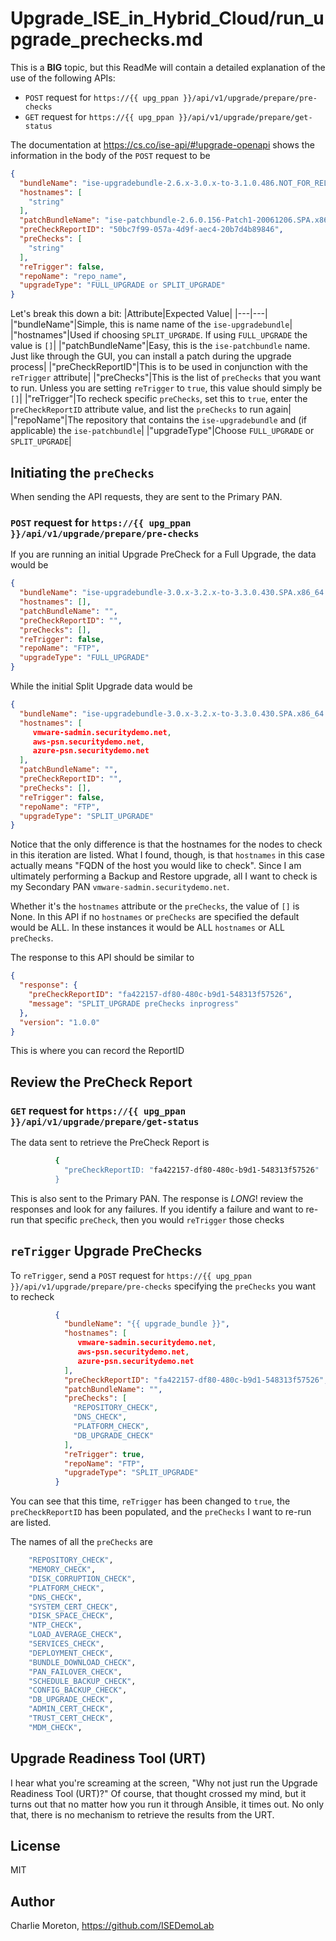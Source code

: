 # Upgrade_ISE_in_Hybrid_Cloud/run_upgrade_prechecks.md

This is a **BIG** topic, but this ReadMe will contain a detailed explanation of the use of the following APIs:

- `POST` request for `https://{{ upg_ppan }}/api/v1/upgrade/prepare/pre-checks`
- `GET` request for `https://{{ upg_ppan }}/api/v1/upgrade/prepare/get-status`

The documentation at https://cs.co/ise-api/#!upgrade-openapi shows the information in the body of the `POST` request to be

```json
{
  "bundleName": "ise-upgradebundle-2.6.x-3.0.x-to-3.1.0.486.NOT_FOR_RELEASE.x86_64.tar.gz",
  "hostnames": [
    "string"
  ],
  "patchBundleName": "ise-patchbundle-2.6.0.156-Patch1-20061206.SPA.x86_64.tar.gz",
  "preCheckReportID": "50bc7f99-057a-4d9f-aec4-20b7d4b89846",
  "preChecks": [
    "string"
  ],
  "reTrigger": false,
  "repoName": "repo_name",
  "upgradeType": "FULL_UPGRADE or SPLIT_UPGRADE"
}
```

Let's break this down a bit:
|Attribute|Expected Value|
|---|---|
|"bundleName"|Simple, this is name name of the `ise-upgradebundle`|
|"hostnames"|Used if choosing `SPLIT_UPGRADE`. If using `FULL_UPGRADE` the value is `[]`|
|"patchBundleName"|Easy, this is the `ise-patchbundle` name. Just like through the GUI, you can install a patch during the upgrade process|
|"preCheckReportID"|This is to be used in conjunction with the `reTrigger` attribute|
|"preChecks"|This is the list of `preChecks` that you want to run. Unless you are setting `reTrigger` to `true`, this value should simply be `[]`|
|"reTrigger"|To recheck specific `preChecks`, set this to `true`, enter the `preCheckReportID` attribute value, and list the `preChecks` to run again|
|"repoName"|The repository that contains the `ise-upgradebundle` and (if applicable) the `ise-patchbundle`|
|"upgradeType"|Choose `FULL_UPGRADE` or `SPLIT_UPGRADE`|

## Initiating the `preChecks`

When sending the API requests, they are sent to the Primary PAN.

### `POST` request for `https://{{ upg_ppan }}/api/v1/upgrade/prepare/pre-checks`

If you are running an initial Upgrade PreCheck for a Full Upgrade, the data would be

```json
{
  "bundleName": "ise-upgradebundle-3.0.x-3.2.x-to-3.3.0.430.SPA.x86_64.tar.gz",
  "hostnames": [],
  "patchBundleName": "",
  "preCheckReportID": "",
  "preChecks": [],
  "reTrigger": false,
  "repoName": "FTP",
  "upgradeType": "FULL_UPGRADE"
}
```

While the initial Split Upgrade data would be

```json
{
  "bundleName": "ise-upgradebundle-3.0.x-3.2.x-to-3.3.0.430.SPA.x86_64.tar.gz",
  "hostnames": [
     vmware-sadmin.securitydemo.net,
     aws-psn.securitydemo.net,
     azure-psn.securitydemo.net
  ],
  "patchBundleName": "",
  "preCheckReportID": "",
  "preChecks": [],
  "reTrigger": false,
  "repoName": "FTP",
  "upgradeType": "SPLIT_UPGRADE"
}
```

Notice that the only difference is that the hostnames for the nodes to check in this iteration are listed.  What I found, though, is that `hostnames` in this case actually means "FQDN of the host you would like to check". Since I am ultimately performing a Backup and Restore upgrade, all I want to check is my Secondary PAN `vmware-sadmin.securitydemo.net`.

Whether it's the `hostnames` attribute or the `preChecks`, the value of `[]` is None.  In this API if no `hostnames` or `preChecks` are specified the default would be ALL.  In these instances it would be ALL `hostnames` or ALL `preChecks`.

The response  to this API should be similar to

```json
{
  "response": {
    "preCheckReportID": "fa422157-df80-480c-b9d1-548313f57526",
    "message": "SPLIT_UPGRADE preChecks inprogress"
  },
  "version": "1.0.0"
}
```

This is where you can record the ReportID

## Review the PreCheck Report

### `GET` request for `https://{{ upg_ppan }}/api/v1/upgrade/prepare/get-status`

The data sent to retrieve the PreCheck Report is

```sh
          {
            "preCheckReportID: "fa422157-df80-480c-b9d1-548313f57526"
          }
```

This is also sent to the Primary PAN.  The response is _LONG_! review the responses and look for any failures.  If you identify a failure and want to re-run that specific `preCheck`, then you would `reTrigger` those checks

## `reTrigger` Upgrade PreChecks

To `reTrigger`, send a `POST` request for `https://{{ upg_ppan }}/api/v1/upgrade/prepare/pre-checks` specifying the `preChecks` you want to recheck

```json
          {
            "bundleName": "{{ upgrade_bundle }}",
            "hostnames": [
               vmware-sadmin.securitydemo.net,
               aws-psn.securitydemo.net,
               azure-psn.securitydemo.net
            ],
            "preCheckReportID": "fa422157-df80-480c-b9d1-548313f57526",
            "patchBundleName": "",
            "preChecks": [
              "REPOSITORY_CHECK",
              "DNS_CHECK",
              "PLATFORM_CHECK",
              "DB_UPGRADE_CHECK"
            ],
            "reTrigger": true,
            "repoName": "FTP",
            "upgradeType": "SPLIT_UPGRADE"
          }
```

You can see that this time, `reTrigger` has been changed to `true`, the `preCheckReportID` has been populated, and the `preChecks` I want to re-run are listed.

The names of all the `preChecks` are

```sh
    "REPOSITORY_CHECK",
    "MEMORY_CHECK",
    "DISK_CORRUPTION_CHECK",
    "PLATFORM_CHECK",
    "DNS_CHECK",
    "SYSTEM_CERT_CHECK",
    "DISK_SPACE_CHECK",
    "NTP_CHECK",
    "LOAD_AVERAGE_CHECK",
    "SERVICES_CHECK",
    "DEPLOYMENT_CHECK",
    "BUNDLE_DOWNLOAD_CHECK",
    "PAN_FAILOVER_CHECK",
    "SCHEDULE_BACKUP_CHECK",
    "CONFIG_BACKUP_CHECK",
    "DB_UPGRADE_CHECK",
    "ADMIN_CERT_CHECK",
    "TRUST_CERT_CHECK",
    "MDM_CHECK",
```

## Upgrade Readiness Tool (URT)

I hear what you're screaming at the screen, "Why not just run the Upgrade Readiness Tool (URT)?" Of course, that thought crossed my mind, but it turns out that no matter how you run it through Ansible, it times out.  No only that, there is no mechanism to retrieve the results from the URT.

## License

MIT

## Author

Charlie Moreton, <https://github.com/ISEDemoLab>